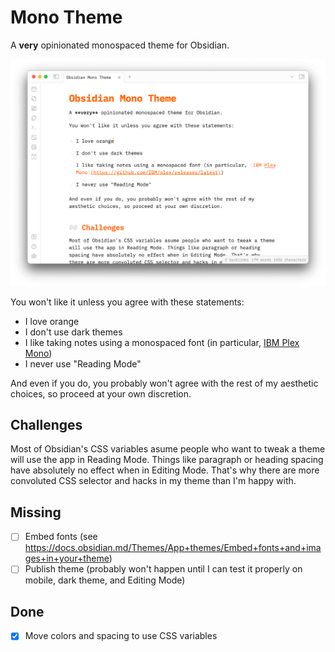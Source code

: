 # Mono Theme

A **very** opinionated monospaced theme for Obsidian.

![Screenshot](img/mono-theme.png)

You won't like it unless you agree with these statements:

- I love orange
- I don't use dark themes
- I like taking notes using a monospaced font (in particular, [IBM Plex Mono](https://github.com/IBM/plex/releases/latest))
- I never use "Reading Mode"

And even if you do, you probably won't agree with the rest of my aesthetic choices, so proceed at your own discretion.

## Challenges

Most of Obsidian's CSS variables asume people who want to tweak a theme will use the app in Reading Mode. Things like paragraph or heading spacing have absolutely no effect when in Editing Mode. That's why there are more convoluted CSS selector and hacks in my theme than I'm happy with.

## Missing

- [ ] Embed fonts (see <https://docs.obsidian.md/Themes/App+themes/Embed+fonts+and+images+in+your+theme>)
- [ ] Publish theme (probably won't happen until I can test it properly on mobile, dark theme, and Editing Mode)

## Done

- [x] Move colors and spacing to use CSS variables
